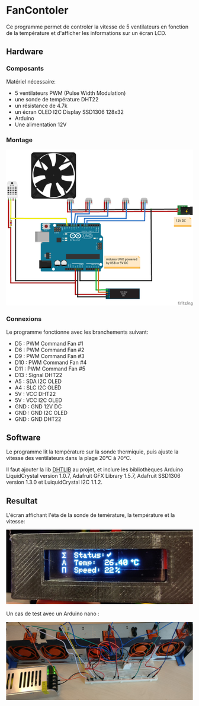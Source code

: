 # FanContoler

Ce programme permet de controler la vitesse de 5 ventilateurs en fonction de la température et d'afficher les informations sur un écran LCD.

## Hardware

### Composants

Matériel nécessaire: 

- 5 ventilateurs PWM (Pulse Width Modulation)
- une sonde de température DHT22
- un résistance de 4.7k
- un écran OLED I2C Display SSD1306 128x32
- Arduino
- Une alimentation 12V

### Montage

![Montage](images/FanControler.png)

### Connexions

Le programme fonctionne avec les branchements suivant:

- D5 : PWM Command Fan #1
- D6 : PWM Command Fan #2
- D9 : PWM Command Fan #3
- D10 : PWM Command Fan #4
- D11 : PWM Command Fan #5
- D13 : Signal DHT22
- A5 : SDA I2C OLED
- A4 : SLC I2C OLED
- 5V : VCC DHT22
- 5V : VCC I2C OLED
- GND : GND 12V DC
- GND : GND I2C OLED
- GND : GND DHT22

## Software

Le programme lit la température sur la sonde thermiquie, puis ajuste la vitesse des ventilateurs dans la plage 20°C à 70°C.

Il faut ajouter la lib [DHTLIB](https://github.com/be-ys/Arduino/tree/master/libraries/DHTlib) au projet, et inclure les bibliothèques Arduino LiquidCrystal version 1.0.7, Adafruit GFX Library 1.5.7, Adafruit SSD1306 version 1.3.0 et LuiquidCrystal I2C 1.1.2.

## Resultat

L'écran affichant l'éta de la sonde de temérature, la température et la vitesse:

![OLED](images/oled.jpg)

Un cas de test avec un Arduino nano :

![test](images/test.jpg)